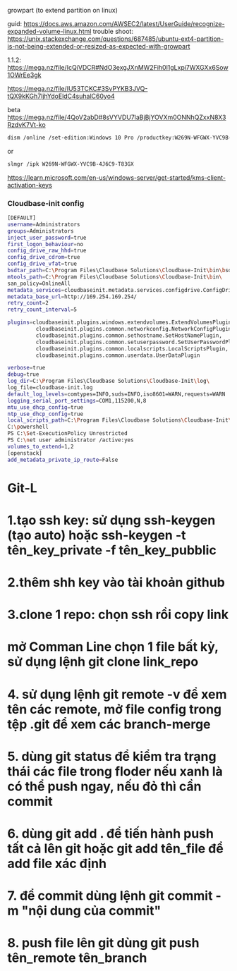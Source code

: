 growpart (to extend partition on linux)

guid: <https://docs.aws.amazon.com/AWSEC2/latest/UserGuide/recognize-expanded-volume-linux.html>
trouble shoot: <https://unix.stackexchange.com/questions/687485/ubuntu-ext4-partition-is-not-being-extended-or-resized-as-expected-with-growpart>

1.1.2: <https://mega.nz/file/IcQiVDCR#NdO3exgJXnMW2Fih0l1gLxpi7WXGXx6Sow1OWrEe3gk>

https://mega.nz/file/IU53TCKC#3SvPYKB3JVQ-tQX9kKGh7ljhYdoEldC4suhalC60yo4

beta <https://mega.nz/file/4QoV2abD#8sVYVDU7laBjBjYOVXm0ONNhQZxxN8X3RzdvK7Vt-ko>

```sh
dism /online /set-edition:Windows 10 Pro /productkey:W269N-WFGWX-YVC9B-4J6C9-T83GX /accepteula
```

or

```sh
slmgr /ipk W269N-WFGWX-YVC9B-4J6C9-T83GX
```

<https://learn.microsoft.com/en-us/windows-server/get-started/kms-client-activation-keys>

### Cloudbase-init config

```sh
[DEFAULT]
username=Administrators
groups=Administrators
inject_user_password=true
first_logon_behaviour=no
config_drive_raw_hhd=true
config_drive_cdrom=true
config_drive_vfat=true
bsdtar_path=C:\Program Files\Cloudbase Solutions\Cloudbase-Init\bin\bsdtar.exe
mtools_path=C:\Program Files\Cloudbase Solutions\Cloudbase-Init\bin\
san_policy=OnlineAll
metadata_services=cloudbaseinit.metadata.services.configdrive.ConfigDriveService,cloudbaseinit.metadata.services.ec2service.EC2Service,cloudbaseinit.metadata.services.httpservice.HttpService,cloudbaseinit.metadata.services.maasservice.MaaSHttpService
metadata_base_url=http://169.254.169.254/
retry_count=2
retry_count_interval=5

plugins=cloudbaseinit.plugins.windows.extendvolumes.ExtendVolumesPlugin,
         cloudbaseinit.plugins.common.networkconfig.NetworkConfigPlugin,
         cloudbaseinit.plugins.common.sethostname.SetHostNamePlugin,
         cloudbaseinit.plugins.common.setuserpassword.SetUserPasswordPlugin,
         cloudbaseinit.plugins.common.localscripts.LocalScriptsPlugin,
         cloudbaseinit.plugins.common.userdata.UserDataPlugin

verbose=true
debug=true
log_dir=C:\Program Files\Cloudbase Solutions\Cloudbase-Init\log\
log_file=cloudbase-init.log
default_log_levels=comtypes=INFO,suds=INFO,iso8601=WARN,requests=WARN
logging_serial_port_settings=COM1,115200,N,8
mtu_use_dhcp_config=true
ntp_use_dhcp_config=true
local_scripts_path=C:\Program Files\Cloudbase Solutions\Cloudbase-Init\LocalScripts\
C:\powershell
PS C:\Set-ExecutionPolicy Unrestricted
PS C:\net user administrator /active:yes
volumes_to_extend=1,2
[openstack]
add_metadata_private_ip_route=False
```



# Git-L
# 1.tạo ssh key: sử dụng ssh-keygen (tạo auto) hoặc ssh-keygen -t tên_key_private -f tên_key_pubblic
# 2.thêm shh key vào tài khoản github
# 3.clone 1 repo: chọn ssh rồi copy link
#                 mở Comman Line chọn 1 file bất kỳ, sử dụng lệnh git clone link_repo
# 4. sử dụng lệnh git remote -v để xem tên các remote, mở file config trong tệp .git để xem các branch-merge
# 5. dùng git status để kiểm tra trạng thái các file trong floder nếu xanh là có thể push ngay, nếu đỏ thì cần commit
# 6. dùng git add . để tiến hành push tất cả lên git hoặc git add tên_file để add file xác định
# 7. để commit dùng lệnh git commit - m "nội dung của commit"
# 8. push file lên git dùng git push tên_remote tên_branch

